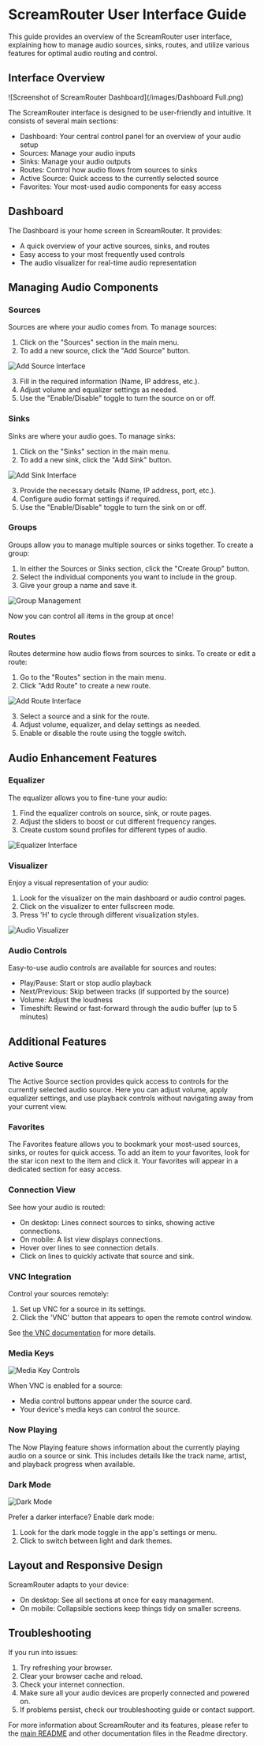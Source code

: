 # ScreamRouter User Interface Guide

This guide provides an overview of the ScreamRouter user interface, explaining how to manage audio sources, sinks, routes, and utilize various features for optimal audio routing and control.

## Interface Overview

![Screenshot of ScreamRouter Dashboard](/images/Dashboard Full.png)

The ScreamRouter interface is designed to be user-friendly and intuitive. It consists of several main sections:
- Dashboard: Your central control panel for an overview of your audio setup
- Sources: Manage your audio inputs
- Sinks: Manage your audio outputs
- Routes: Control how audio flows from sources to sinks
- Active Source: Quick access to the currently selected source
- Favorites: Your most-used audio components for easy access

## Dashboard

The Dashboard is your home screen in ScreamRouter. It provides:
- A quick overview of your active sources, sinks, and routes
- Easy access to your most frequently used controls
- The audio visualizer for real-time audio representation

## Managing Audio Components

### Sources

Sources are where your audio comes from. To manage sources:

1. Click on the "Sources" section in the main menu.
2. To add a new source, click the "Add Source" button.

![Add Source Interface](/images/AddSource.png)

3. Fill in the required information (Name, IP address, etc.).
4. Adjust volume and equalizer settings as needed.
5. Use the "Enable/Disable" toggle to turn the source on or off.

### Sinks

Sinks are where your audio goes. To manage sinks:

1. Click on the "Sinks" section in the main menu.
2. To add a new sink, click the "Add Sink" button.

![Add Sink Interface](/images/AddSink.png)

3. Provide the necessary details (Name, IP address, port, etc.).
4. Configure audio format settings if required.
5. Use the "Enable/Disable" toggle to turn the sink on or off.

### Groups

Groups allow you to manage multiple sources or sinks together. To create a group:

1. In either the Sources or Sinks section, click the "Create Group" button.
2. Select the individual components you want to include in the group.
3. Give your group a name and save it.

![Group Management](/images/Groups.png)

Now you can control all items in the group at once!

### Routes

Routes determine how audio flows from sources to sinks. To create or edit a route:

1. Go to the "Routes" section in the main menu.
2. Click "Add Route" to create a new route.

![Add Route Interface](/images/AddRoute.png)

3. Select a source and a sink for the route.
4. Adjust volume, equalizer, and delay settings as needed.
5. Enable or disable the route using the toggle switch.

## Audio Enhancement Features

### Equalizer

The equalizer allows you to fine-tune your audio:

1. Find the equalizer controls on source, sink, or route pages.
2. Adjust the sliders to boost or cut different frequency ranges.
3. Create custom sound profiles for different types of audio.

![Equalizer Interface](/images/Equalizer.png)

### Visualizer

Enjoy a visual representation of your audio:

1. Look for the visualizer on the main dashboard or audio control pages.
2. Click on the visualizer to enter fullscreen mode.
3. Press 'H' to cycle through different visualization styles.

![Audio Visualizer](/images/Visualizer.png)

### Audio Controls

Easy-to-use audio controls are available for sources and routes:

- Play/Pause: Start or stop audio playback
- Next/Previous: Skip between tracks (if supported by the source)
- Volume: Adjust the loudness
- Timeshift: Rewind or fast-forward through the audio buffer (up to 5 minutes)

## Additional Features

### Active Source

The Active Source section provides quick access to controls for the currently selected audio source. Here you can adjust volume, apply equalizer settings, and use playback controls without navigating away from your current view.

### Favorites

The Favorites feature allows you to bookmark your most-used sources, sinks, or routes for quick access. To add an item to your favorites, look for the star icon next to the item and click it. Your favorites will appear in a dedicated section for easy access.

### Connection View

See how your audio is routed:

- On desktop: Lines connect sources to sinks, showing active connections.
- On mobile: A list view displays connections.
- Hover over lines to see connection details.
- Click on lines to quickly activate that source and sink.

### VNC Integration

Control your sources remotely:

1. Set up VNC for a source in its settings.
2. Click the 'VNC' button that appears to open the remote control window.

See [the VNC documentation](/Readme/vnc.md) for more details.

### Media Keys

![Media Key Controls](/images/MediaKeys.png)

When VNC is enabled for a source:
- Media control buttons appear under the source card.
- Your device's media keys can control the source.

### Now Playing

The Now Playing feature shows information about the currently playing audio on a source or sink. This includes details like the track name, artist, and playback progress when available.

### Dark Mode

![Dark Mode](/images/DarkMode.png)

Prefer a darker interface? Enable dark mode:

1. Look for the dark mode toggle in the app's settings or menu.
2. Click to switch between light and dark themes.

## Layout and Responsive Design

ScreamRouter adapts to your device:
- On desktop: See all sections at once for easy management.
- On mobile: Collapsible sections keep things tidy on smaller screens.

## Troubleshooting

If you run into issues:

1. Try refreshing your browser.
2. Clear your browser cache and reload.
3. Check your internet connection.
4. Make sure all your audio devices are properly connected and powered on.
5. If problems persist, check our troubleshooting guide or contact support.

For more information about ScreamRouter and its features, please refer to the [main README](../README.md) and other documentation files in the Readme directory.
